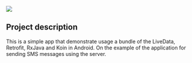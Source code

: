 ![](https://repository-images.githubusercontent.com/195057585/bce64500-9dc0-11e9-8635-f093ba693654)

Project description
--------
This is a simple app that demonstrate usage a bundle of the LiveData, Retrofit, RxJava and Koin in Android. On the example of the application for sending SMS messages using the server.
